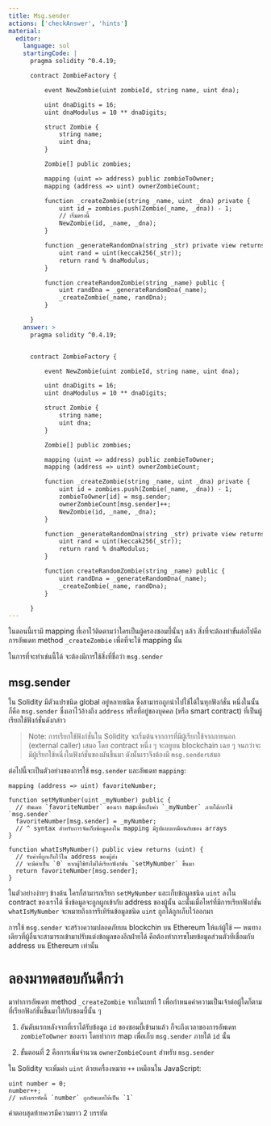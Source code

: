 ```yaml
---
title: Msg.sender
actions: ['checkAnswer', 'hints']
material:
  editor:
    language: sol
    startingCode: |
      pragma solidity ^0.4.19;

      contract ZombieFactory {

          event NewZombie(uint zombieId, string name, uint dna);

          uint dnaDigits = 16;
          uint dnaModulus = 10 ** dnaDigits;

          struct Zombie {
              string name;
              uint dna;
          }

          Zombie[] public zombies;

          mapping (uint => address) public zombieToOwner;
          mapping (address => uint) ownerZombieCount;

          function _createZombie(string _name, uint _dna) private {
              uint id = zombies.push(Zombie(_name, _dna)) - 1;
              // เริ่มตรงนี้
              NewZombie(id, _name, _dna);
          }

          function _generateRandomDna(string _str) private view returns (uint) {
              uint rand = uint(keccak256(_str));
              return rand % dnaModulus;
          }

          function createRandomZombie(string _name) public {
              uint randDna = _generateRandomDna(_name);
              _createZombie(_name, randDna);
          }

      }
    answer: >
      pragma solidity ^0.4.19;


      contract ZombieFactory {

          event NewZombie(uint zombieId, string name, uint dna);

          uint dnaDigits = 16;
          uint dnaModulus = 10 ** dnaDigits;

          struct Zombie {
              string name;
              uint dna;
          }

          Zombie[] public zombies;

          mapping (uint => address) public zombieToOwner;
          mapping (address => uint) ownerZombieCount;

          function _createZombie(string _name, uint _dna) private {
              uint id = zombies.push(Zombie(_name, _dna)) - 1;
              zombieToOwner[id] = msg.sender;
              ownerZombieCount[msg.sender]++;
              NewZombie(id, _name, _dna);
          }

          function _generateRandomDna(string _str) private view returns (uint) {
              uint rand = uint(keccak256(_str));
              return rand % dnaModulus;
          }

          function createRandomZombie(string _name) public {
              uint randDna = _generateRandomDna(_name);
              _createZombie(_name, randDna);
          }

      }
---
```


ในตอนนี้เรามี mapping ที่เอาไว้ติดตามว่าใครเป็นผู้ครองซอมบี้นั้นๆ แล้ว สิ่งที่จะต้องทำขั้นต่อไปคือการอัพเดท method `_createZombie` เพื่อที่จะใช้ mapping นั้น

ในการที่จะทำเช่นนี้ได้ จะต้องมีการใช้สิ่งที่ชื่อว่า `msg.sender`

## msg.sender

ใน Solidity มีตัวแปรชนิด global อยู่หลายชนิด ซึ่งสามารถถูกนำไปใช้ได้ในทุกฟังก์ชั่น หนึ่งในนั้นก็คือ  `msg.sender` ซึ่งเอาไว้อ้างถึง `address` หรือที่อยู่ของบุคคล (หรือ smart contract) ที่เป็นผู้เรียกใช้ฟังก์ชั่นดังกล่าว

> Note: การเรียกใช้ฟังก์ชั่นใน Solidity จะเริ่มต้นจากการที่มีผู้เรียกใช้จากภายนอก (external caller) เสมอ โดย contract หนึ่ง ๆ จะอยูบน blockchain เฉย ๆ จนกว่าจะมีผู้เรียกใช้หนึ่งในฟังก์ชั่นของมันขึ้นมา ดังนั้นเราจึงต้องมี `msg.sender`เสมอ

ต่อไปนี้จะเป็นตัวอย่างของการใช้ `msg.sender` และอัพเดท `mapping`:

```
mapping (address => uint) favoriteNumber;

function setMyNumber(uint _myNumber) public {
  // อัพเดท `favoriteNumber` ของเรา mapเพื่อเก็บค่า `_myNumber` ภายใต้การใช้ `msg.sender`
  favoriteNumber[msg.sender] = _myNumber;
  // ^ syntax สำหรับการจัดเก็บข้อมูลลงใน mapping มีรูปแบบเหมือนกับของ arrays
}

function whatIsMyNumber() public view returns (uint) {
  // รับค่าที่ถูกเก็บไว้ใน address ของผู้ส่ง
  // จะมีค่าเป็น `0` หากผู้ใช้ยังไม่ได้เรียกฟังก์ชั่น `setMyNumber` ขึ้นมา
  return favoriteNumber[msg.sender];
}
```

ในตัวอย่างง่ายๆ ข้างต้น ใครก็สามารถเรียก `setMyNumber` และเก็บข้อมูลชนิด `uint` ลงใน contract ของเราได้ ซึ่งข้อมูลจะถูกผูกเข้ากับ address ของผู้นั้น ฉะนั้นเมื่อไหร่ที่มีการเรียกฟังก์ชั่น `whatIsMyNumber` จะหมายถึงการรีเทิร์นข้อมูลชนิด `uint` ถูกได้ถูกเก็บไว้ออกมา

การใช้ `msg.sender` จะสร้างความปลอดภัยบน blockchin บน Ethereum ให้แก่ผู้ใช้ — หนทางเดียวที่ผู้อื่นจะสามารถเข้ามาปรับแต่งข้อมูลของอีกฝ่ายได้ คือต้องทำการขโมยข้อมูลส่วนตัวทีเชื่อมกับ address บน Ethereum เท่านั้น

# ลองมาทดสอบกันดีกว่า

มาทำการอัพเดท method `_createZombie` จากในบทที่ 1 เพื่อกำหนดค่าความเป็นเจ้าต่อผู้ใดก็ตามที่เรียกฟังก์ชั่นขึ้นมาให้กับซอมบี้นั้น ๆ

1. อันดับแรกหลังจากที่เราได้รับข้อมูล `id` ของซอมบี้เข้ามาแล้ว ก็จะถึงเวลาของการอัพเดท `zombieToOwner` ของเรา โดยทำการ map เพื่อเก็บ `msg.sender` ภายใต้ `id` นั้น

2. ขั้นตอนที่ 2 คือการเพิ่มจำนวน `ownerZombieCount` สำหรับ `msg.sender` 

ใน Solidity จะเพิ่มค่า `uint` ด้วยเครื่องหมาย `++` เหมือนใน JavaScript:

```
uint number = 0;
number++;
// หลังบรรทัดนี้ `number` ถูกอัพเดทให้เป็น `1`
```

คำตอบสุดท้ายควรมีความยาว 2 บรรทัด